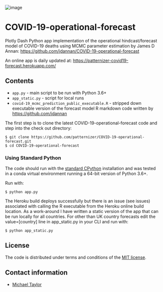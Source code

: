 ![image](https://github.com/patternizer/COVID-19-operational-forecast/blob/master/app-snapshot.png)

# COVID-19-operational-forecast

Plotly Dash Python app implementation of the operational hindcast/forecast model of COVID-19 deaths using 
MCMC parameter estimation by James D Annan: https://github.com/jdannan/COVID-19-operational-forecast

An online app is daily updated at: https://patternizer-covid19-forecast.herokuapp.com/

## Contents

* `app.py` - main script to be run with Python 3.6+
* `app_static.py` - script for local runs
* `covid-19_mcmc_prediction_public_executable.R` - stripped down executable version of the forecast model R markdown code written by https://github.com/jdannan

The first step is to clone the latest COVID-19-operational-forecast code and step into the check out directory: 

    $ git clone https://github.com/patternizer/COVID-19-operational-forecast.git
    $ cd COVID-19-operational-forecast
    
### Using Standard Python 

The code should run with the [standard CPython](https://www.python.org/downloads/) installation and was tested 
in a conda virtual environment running a 64-bit version of Python 3.6+.

Run with:

    $ python app.py

The Heroku build deploys successfully but there is an issue (see issues) associated with calling the R executable from the
Heroku online build location. As a work-around I have written a static version of the app that can be run locally for all countries.
For other than UK country forecasts edit the value=[country] line in app_static.py in your CLI and run with:

    $ python app_static.py
		    
## License

The code is distributed under terms and conditions of the [MIT license](https://opensource.org/licenses/MIT).

## Contact information

* [Michael Taylor](https://patternizer.github.io)


